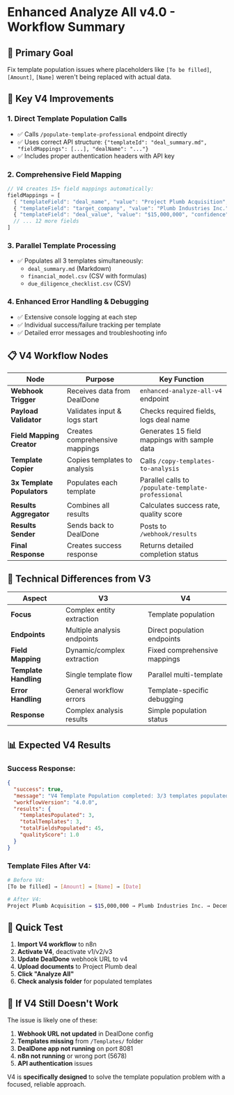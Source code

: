 # Enhanced Analyze All v4.0 - Workflow Summary

## 🎯 **Primary Goal**
Fix template population issues where placeholders like `[To be filled]`, `[Amount]`, `[Name]` weren't being replaced with actual data.

## 🚀 **Key V4 Improvements**

### **1. Direct Template Population Calls**
- ✅ Calls `/populate-template-professional` endpoint directly
- ✅ Uses correct API structure: `{"templateId": "deal_summary.md", "fieldMappings": [...], "dealName": "..."}`
- ✅ Includes proper authentication headers with API key

### **2. Comprehensive Field Mapping**
```javascript
// V4 creates 15+ field mappings automatically:
fieldMappings = [
  { "templateField": "deal_name", "value": "Project Plumb Acquisition", "confidence": 0.9 },
  { "templateField": "target_company", "value": "Plumb Industries Inc.", "confidence": 0.9 },
  { "templateField": "deal_value", "value": "$15,000,000", "confidence": 0.8 },
  // ... 12 more fields
]
```

### **3. Parallel Template Processing**
- ✅ Populates all 3 templates simultaneously:
  - `deal_summary.md` (Markdown)
  - `financial_model.csv` (CSV with formulas)
  - `due_diligence_checklist.csv` (CSV)

### **4. Enhanced Error Handling & Debugging**
- ✅ Extensive console logging at each step
- ✅ Individual success/failure tracking per template
- ✅ Detailed error messages and troubleshooting info

## 📋 **V4 Workflow Nodes**

| Node | Purpose | Key Function |
|------|---------|--------------|
| **Webhook Trigger** | Receives data from DealDone | `enhanced-analyze-all-v4` endpoint |
| **Payload Validator** | Validates input & logs start | Checks required fields, logs deal name |
| **Field Mapping Creator** | Creates comprehensive mappings | Generates 15 field mappings with sample data |
| **Template Copier** | Copies templates to analysis | Calls `/copy-templates-to-analysis` |
| **3x Template Populators** | Populates each template | Parallel calls to `/populate-template-professional` |
| **Results Aggregator** | Combines all results | Calculates success rate, quality score |
| **Results Sender** | Sends back to DealDone | Posts to `/webhook/results` |
| **Final Response** | Creates success response | Returns detailed completion status |

## 🔧 **Technical Differences from V3**

| Aspect | V3 | V4 |
|--------|----|----|
| **Focus** | Complex entity extraction | Template population |
| **Endpoints** | Multiple analysis endpoints | Direct population endpoints |
| **Field Mapping** | Dynamic/complex extraction | Fixed comprehensive mappings |
| **Template Handling** | Single template flow | Parallel multi-template |
| **Error Handling** | General workflow errors | Template-specific debugging |
| **Response** | Complex analysis results | Simple population status |

## 📊 **Expected V4 Results**

### **Success Response:**
```json
{
  "success": true,
  "message": "V4 Template Population completed: 3/3 templates populated successfully",
  "workflowVersion": "4.0.0",
  "results": {
    "templatesPopulated": 3,
    "totalTemplates": 3,
    "totalFieldsPopulated": 45,
    "qualityScore": 1.0
  }
}
```

### **Template Files After V4:**
```bash
# Before V4:
[To be filled] → [Amount] → [Name] → [Date]

# After V4:
Project Plumb Acquisition → $15,000,000 → Plumb Industries Inc. → December 15, 2024
```

## 🎯 **Quick Test**

1. **Import V4 workflow** to n8n
2. **Activate V4**, deactivate v1/v2/v3
3. **Update DealDone** webhook URL to v4
4. **Upload documents** to Project Plumb deal  
5. **Click "Analyze All"** 
6. **Check analysis folder** for populated templates

## 🚨 **If V4 Still Doesn't Work**

The issue is likely one of these:
1. **Webhook URL not updated** in DealDone config
2. **Templates missing** from `/Templates/` folder
3. **DealDone app not running** on port 8081
4. **n8n not running** or wrong port (5678)
5. **API authentication** issues

V4 is **specifically designed** to solve the template population problem with a focused, reliable approach. 